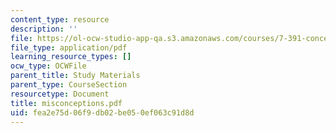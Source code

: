 ```yaml
---
content_type: resource
description: ''
file: https://ol-ocw-studio-app-qa.s3.amazonaws.com/courses/7-391-concept-centered-teaching-fall-2005/fea2e75d06f9db02be050ef063c91d8d_misconceptions.pdf
file_type: application/pdf
learning_resource_types: []
ocw_type: OCWFile
parent_title: Study Materials
parent_type: CourseSection
resourcetype: Document
title: misconceptions.pdf
uid: fea2e75d-06f9-db02-be05-0ef063c91d8d
---
```

